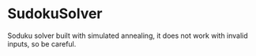 # SudokuSolver
Soduku solver built with simulated annealing, it does not work with invalid inputs, so be careful.
